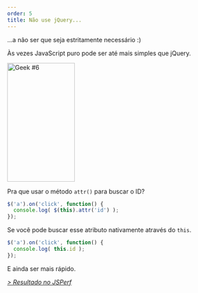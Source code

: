 ```yaml
---
order: 5
title: Não use jQuery...
---
```


...a não ser que seja estritamente necessário :)

Às vezes JavaScript puro pode ser até mais simples que jQuery.

<div class="img-right">
  <img id="geek-6" src="http://assets.browserdiet.com/img/6.png" alt="Geek #6" width="156" height="275" />
</div>

Pra que usar o método `attr()` para buscar o ID?

```js
$('a').on('click', function() {
  console.log( $(this).attr('id') );
});
```

Se você pode buscar esse atributo nativamente através do `this`.

```js
$('a').on('click', function() {
  console.log( this.id );
});
```

E ainda ser mais rápido.

*[> Resultado no JSPerf](http://jsperf.com/browser-diet-this-attr-id-vs-this-id)*